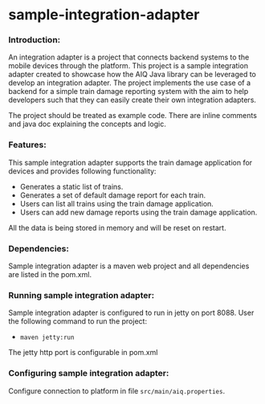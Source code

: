 sample-integration-adapter
==========================

### Introduction:
An integration adapter is a project that connects backend systems to the mobile devices through the platform. This
project is a sample integration adapter created to showcase how the AIQ Java library can be leveraged to develop an
integration adapter. The project implements the use case of a backend for a simple train damage reporting system with
the aim to help developers such that they can easily create their own integration adapters.

The project should be treated as example code. There are inline comments and java doc explaining the concepts and logic.

### Features:
This sample integration adapter supports the train damage application for devices and provides following functionality:
* Generates a static list of trains.
* Generates a set of default damage report for each train.
* Users can list all trains using the train damage application.
* Users can add new damage reports using the train damage application.

All the data is being stored in memory and will be reset on restart.

### Dependencies:
Sample integration adapter is a maven web project and all dependencies are listed in the pom.xml.

### Running sample integration adapter:
Sample integration adapter is configured to run in jetty on port 8088. User the following command to run the project:
* `maven jetty:run`

The jetty http port is configurable in pom.xml

### Configuring sample integration adapter:
Configure connection to platform in file `src/main/aiq.properties`.